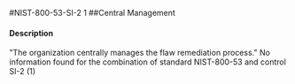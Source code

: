 #NIST-800-53-SI-2 1
##Central Management
#### Description
"The organization centrally manages the flaw remediation process."
No information found for the combination of standard NIST-800-53 and control SI-2 (1)
